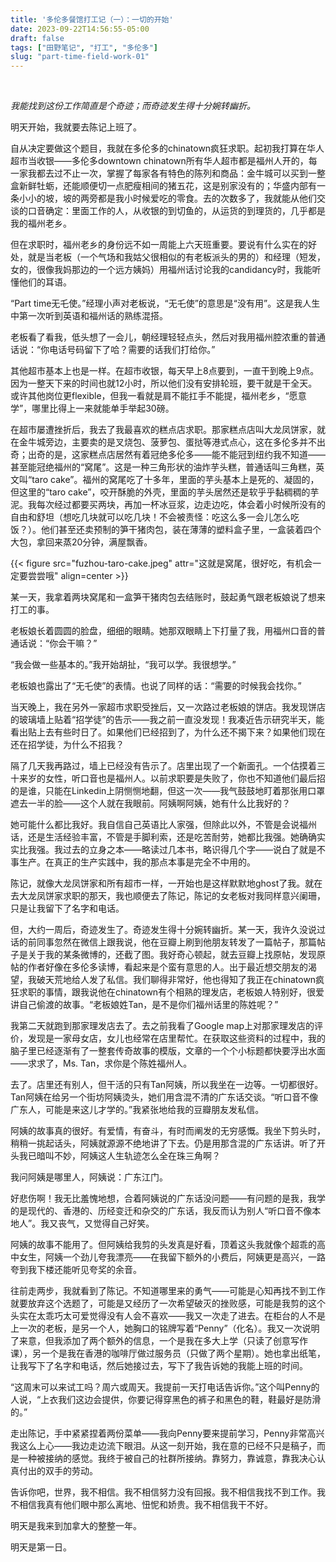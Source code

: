 ```yaml
---
title: '多伦多餐馆打工记（一）：一切的开始'
date: 2023-09-22T14:56:55-05:00
draft: false
tags: ["田野笔记", "打工", "多伦多"]
slug: "part-time-field-work-01" 
---
```


<br>

*我能找到这份工作简直是个奇迹；而奇迹发生得十分婉转幽折。*

明天开始，我就要去陈记上班了。

自从决定要做这个题目，我就在多伦多的chinatown疯狂求职。起初我打算在华人超市当收银——多伦多downtown chinatown所有华人超市都是福州人开的，每一家我都去过不止一次，掌握了每家各有特色的陈列和商品：金牛城可以买到一整盒新鲜牡蛎，还能顺便切一点肥瘦相间的猪五花，这是别家没有的；华盛内部有一条小小的坡，坡的两旁都是我小时候爱吃的零食。去的次数多了，我就能从他们交谈的口音确定：里面工作的人，从收银的到切鱼的，从运货的到理货的，几乎都是我的福州老乡。

但在求职时，福州老乡的身份远不如一周能上六天班重要。要说有什么实在的好处，就是当老板（一个气场和我姑父很相似的有老板派头的男的）和经理（短发，女的，很像我妈那边的一个远方姨妈）用福州话讨论我的candidancy时，我能听懂他们的耳语。

“Part time无乇使。”经理小声对老板说，“无乇使”的意思是“没有用”。这是我人生中第一次听到英语和福州话的熟练混搭。

老板看了看我，低头想了一会儿，朝经理轻轻点头，然后对我用福州腔浓重的普通话说：“你电话号码留下了哈？需要的话我们打给你。”

其他超市基本上也是一样。在超市收银，每天早上8点要到，一直干到晚上9点。因为一整天下来的时间也就12小时，所以他们没有安排轮班，要干就是干全天。或许其他岗位更flexible，但我一看就是肩不能扛手不能提，福州老乡，“愿意学”，哪里比得上一来就能单手举起30磅。

在超市屡遭挫折后，我去了我最喜欢的糕点店求职。那家糕点店叫大龙凤饼家，就在金牛城旁边，主要卖的是叉烧包、菠萝包、蛋挞等港式点心，这在多伦多并不出奇；出奇的是，这家糕点店居然有着冠绝多伦多——能不能冠到纽约我不知道——甚至能冠绝福州的“窝尾”。这是一种三角形状的油炸芋头糕，普通话叫三角糕，英文叫“taro cake”。福州的窝尾吃了十多年，里面的芋头基本上是死的、凝固的，但这里的“taro cake”，咬开酥脆的外壳，里面的芋头居然还是软乎乎黏稠稠的芋泥。我每次经过都要买两块，再加一杯冰豆浆，边走边吃，体会着小时候所没有的自由和舒坦（想吃几块就可以吃几块！不会被责怪：吃这么多一会儿怎么吃饭？）。他们甚至还卖预制的笋干猪肉包，装在薄薄的塑料盒子里，一盒装着四个大包，拿回来蒸20分钟，满屋飘香。

{{< figure src="fuzhou-taro-cake.jpeg" attr="这就是窝尾，很好吃，有机会一定要尝尝哦" align=center >}}

某一天，我拿着两块窝尾和一盒笋干猪肉包去结账时，鼓起勇气跟老板娘说了想来打工的事。

老板娘长着圆圆的脸盘，细细的眼睛。她那双眼睛上下打量了我，用福州口音的普通话说：“你会干嘛？”

“我会做一些基本的。”我开始胡扯，“我可以学。我很想学。”

老板娘也露出了“无乇使”的表情。也说了同样的话：“需要的时候我会找你。”

当天晚上，我在另外一家超市求职受挫后，又一次路过老板娘的饼店。我发现饼店的玻璃墙上贴着“招学徒”的告示——我之前一直没发现！我凑近告示研究半天，能看出贴上去有些时日了。如果他们已经招到了，为什么还不揭下来？如果他们现在还在招学徒，为什么不招我？

隔了几天我再路过，墙上已经没有告示了。店里出现了一个新面孔。一个估摸着三十来岁的女性，听口音也是福州人。以前求职要是失败了，你也不知道他们最后招的是谁，只能在Linkedin上阴恻恻地翻，但这一次——我气鼓鼓地盯着那张用口罩遮去一半的脸——这个人就在我眼前。阿姨啊阿姨，她有什么比我好的？

她可能什么都比我好。我自信自己英语比人家强，但除此以外，不管是会说福州话，还是生活经验丰富，不管是手脚利索，还是吃苦耐劳，她都比我强。她确确实实比我强。我过去的立身之本——略读过几本书，略识得几个字——说白了就是不事生产。在真正的生产实践中，我的那点本事是完全不中用的。

陈记，就像大龙凤饼家和所有超市一样，一开始也是这样默默地ghost了我。就在去大龙凤饼家求职的那天，我也顺便去了陈记，陈记的女老板对我同样意兴阑珊，只是让我留下了名字和电话。

但，大约一周后，奇迹发生了。奇迹发生得十分婉转幽折。某一天，我许久没说过话的前同事忽然在微信上跟我说，他在豆瓣上刷到他朋友转发了一篇帖子，那篇帖子是关于我的某条微博的，还截了图。我好奇心顿起，就去豆瓣上找原帖，发现原帖的作者好像在多伦多读博，看起来是个蛮有意思的人。出于最近想交朋友的渴望，我破天荒地给人发了私信。我们聊得非常好，他也得知了我正在chinatown疯狂求职的事情，跟我说他在chinatown有个相熟的理发店，老板娘人特别好，很爱讲自己偷渡的故事。“老板娘姓Tan，是不是你们福州话里的陈姓呢？”

我第二天就跑到那家理发店去了。去之前我看了Google map上对那家理发店的评价，发现是一家母女店，女儿也经常在店里帮忙。在获取这些资料的过程中，我的脑子里已经逐渐有了一整套传奇故事的模版，文章的一个个小标题都快要浮出水面——求求了，Ms. Tan，求你是个陈姓福州人。

去了。店里还有别人，但干活的只有Tan阿姨，所以我坐在一边等。一切都很好。Tan阿姨在给另一个街坊阿姨烫头，她们用含混不清的广东话交谈。“听口音不像广东人，可能是来这儿才学的。”我紧张地给我的豆瓣朋友发私信。

阿姨的故事真的很好。有爱情，有奋斗，有时而阐发的无穷感慨。我坐下剪头时，稍稍一挑起话头，阿姨就源源不绝地讲了下去。仍是用那含混的广东话讲。听了开头我已暗叫不妙，阿姨这人生轨迹怎么全在珠三角啊？

我问阿姨是哪里人，阿姨说：广东江门。

好悲伤啊！我无比羞愧地想，合着阿姨说的广东话没问题——有问题的是我，我学的是现代的、香港的、历经变迁和杂交的广东话，我反而认为别人“听口音不像本地人”。我又丧气，又觉得自己好笑。

阿姨的故事不能用了。但阿姨给我剪的头发真是好看，顶着这头我就像个超乖的高中女生，阿姨一个劲儿夸我漂亮——在我留下额外的小费后，阿姨更是高兴，一路夸到我下楼还能听见夸奖的余音。

往前走两步，我就看到了陈记。不知道哪里来的勇气——可能是心知再找不到工作就要放弃这个选题了，可能是又经历了一次希望破灭的挫败感，可能是我剪的这个头实在太乖巧太可爱觉得没有人会不喜欢——我又一次走了进去。在柜台的人不是上一次的老板，是另一个人，她胸口的铭牌写着“Penny”（化名）。我又一次说明了来意，但我添加了两个额外的信息，一个是我在多大上学（只读了创意写作课），另一个是我在香港的咖啡厅做过服务员（只做了两个星期）。她也拿出纸笔，让我写下了名字和电话，然后她接过去，写下了我告诉她的我能上班的时间。

“这周末可以来试工吗？周六或周天。我提前一天打电话告诉你。”这个叫Penny的人说，“上衣我们这边会提供，你要记得穿黑色的裤子和黑色的鞋，鞋最好是防滑的。”

走出陈记，手中紧紧捏着两份菜单——我向Penny要来提前学习，Penny非常高兴我这么上心——我边走边流下眼泪。从这一刻开始，我在意的已经不只是稿子，而是一种被接纳的感觉。我终于被自己的社群所接纳。靠努力，靠诚意，靠我决心认真付出的双手的劳动。

告诉你吧，世界，我不相信。我不相信努力没有回报。我不相信我找不到工作。我不相信我真有他们眼中那么离地、忸怩和娇贵。我不相信我干不好。

明天是我来到加拿大的整整一年。

明天是第一日。

